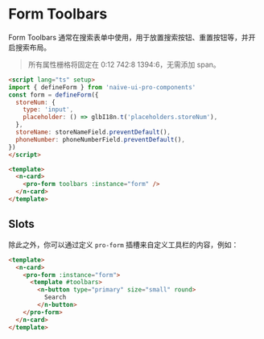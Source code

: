 # Form Toolbars

Form Toolbars 通常在搜索表单中使用，用于放置搜索按钮、重置按钮等，并开启搜索布局。

> 所有属性栅格将固定在 0:12 742:8 1394:6，无需添加 span。

```html
<script lang="ts" setup>
import { defineForm } from 'naive-ui-pro-components'
const form = defineForm({
  storeNum: {
    type: 'input',
    placeholder: () => glbI18n.t('placeholders.storeNum'),
  },
  storeName: storeNameField.preventDefault(),
  phoneNumber: phoneNumberField.preventDefault(),
})
</script>

<template>
  <n-card>
    <pro-form toolbars :instance="form" />
  </n-card>
</template>
```

## Slots

除此之外，你可以通过定义 `pro-form` 插槽来自定义工具栏的内容，例如：

```html
<template>
  <n-card>
    <pro-form :instance="form">
      <template #toolbars>
        <n-button type="primary" size="small" round>
          Search
        </n-button>
    </pro-form>
  </n-card>
</template>
```
